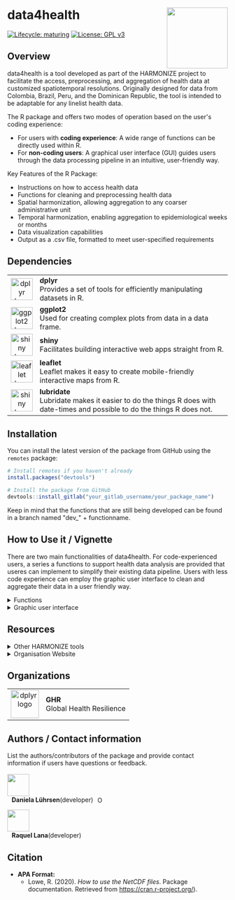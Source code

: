 # data4health <a href='https://www.harmonize-tools.org/'><img src='https://harmonize-tools.github.io/harmonize-logo.png' align="right" height="139" /></a>

<!-- badges: start -->
[![Lifecycle:
maturing](https://img.shields.io/badge/lifecycle-experimental-orange.svg)](https://lifecycle.r-lib.org/articles/stages.html#experimental)
[![License: GPL v3](https://img.shields.io/badge/License-GPLv3-blue.svg)](https://www.gnu.org/licenses/gpl-3.0)
<!---
[![GitHub
contributors](https://img.shields.io/github/contributors/harmonize-tools/data4health)](https://github.com/harmonize-tools/data4health/graphs/contributors)
![commits](https://badgen.net/github/commits/harmonize-tools/data4health/main)
-->
<!-- badges: end -->

## Overview
<p style="font-family: Arial, sans-serif; font-size: 14px;">

  data4health is a tool developed as part of the HARMONIZE project to facilitate the access, preprocessing, and aggregation of health data at customized spatiotemporal resolutions. Originally designed for data from Colombia, Brazil, Peru, and the Dominican Republic, the tool is intended to be adaptable for any linelist health data.

The R package and offers two modes of operation based on the user's coding experience:
<ul>
  <li> For users with <b>coding experience</b>: A wide range of functions can be directly used within R. </li>
  <li> For <b>non-coding users</b>: A graphical user interface (GUI) guides users through the data processing pipeline in an intuitive, user-friendly way. </li>
</ul>

Key Features of the R Package:

<ul>
  <li> Instructions on how to access health data </li>
  <li> Functions for cleaning and preprocessing health data </li>
  <li> Spatial harmonization, allowing aggregation to any coarser administrative unit </li>
  <li> Temporal harmonization, enabling aggregation to epidemiological weeks or months </li>
  <li> Data visualization capabilities</li>
  <li> Output as a .csv file, formatted to meet user-specified requirements</li>
</ul>

</p>


## Dependencies

<table>
  <tr>
    <td align="center">
      <a href="https://cran.r-project.org/web/packages/dplyr/index.html" target="_blank">
        <img src="https://tidyverse.tidyverse.org/logo.png" height="50" alt="dplyr logo">
      </a>
    </td>
    <td align="left">
      <strong>dplyr</strong><br>
      Provides a set of tools for efficiently manipulating datasets in R.<br>
    </td>
  </tr>
  <tr>
    <td align="center">
      <a href="https://cran.r-project.org/web/packages/ggplot2/index.html" target="_blank">
        <img src="https://imgs.search.brave.com/7xErK1yv_WwEZ-syGmCUbH4n1THQcF7ukwTLS42zAyM/rs:fit:860:0:0/g:ce/aHR0cHM6Ly9yLWdy/YXBoLWdhbGxlcnku/Y29tL2ltZy9vdGhl/ci9nZ3Bsb3QySGV4/LmpwZw" height="50" alt="ggplot2 logo">
      </a>
    </td>
    <td align="left">
      <strong>ggplot2</strong><br>
      Used for creating complex plots from data in a data frame.<br>
    </td>
  </tr>
  <tr>
    <td align="center">
      <a href="https://cran.r-project.org/web/packages/shiny/index.html" target="_blank">
        <img src="" height="50" alt="shiny logo">
      </a>
    </td>
    <td align="left">
      <strong>shiny</strong><br>
      Facilitates building interactive web apps straight from R.<br>
    </td>
  </tr>
  
  <tr>
    <td align="center">
      <a href="https://rstudio.github.io/leaflet/" target="_blank">
        <img src="https://filippomariaraeli.com/post/leaflet/summary/featured.png" height="50" alt="leaflet logo">
      </a>
    </td>
    <td align="left">
      <strong>leaflet</strong><br>
      Leaflet makes it easy to create mobile-friendly interactive maps from R. <br>
    </td>
  </tr>
  
  <tr>
    <td align="center">
      <a href="https://lubridate.tidyverse.org/" target="_blank">
        <img src="https://lubridate.tidyverse.org/logo.png" height="50" alt="shiny logo">
      </a>
    </td>
    <td align="left">
      <strong>lubridate</strong><br>
      Lubridate makes it easier to do the things R does with date-times and possible to do the things R does not.<br>
    </td>
  </tr>
</table>

<!-- If not yet installed, users can install dependencies with the following lines.
```r
packages <- c("dplyr", "DT", "foreign",  "ggplot2", "lubridate", "leaflet",
               "shinyWidgets", "shiny", "shinycssloaders",  "sf", "zoo", "read.dbc")
devtools::install_github("danicat/read.dbc")
install.packages(setdiff(packages, rownames(installed.packages())), repos = "http://cran.us.r-project.org")
``` -->


## Installation

You can install the latest version of the package from GitHub using the `remotes` package:

```R
# Install remotes if you haven't already
install.packages("devtools")

# Install the package from GitHub
devtools::install_gitlab("your_gitlab_username/your_package_name")
```
Keep in mind that the functions that are still being developed can be found in a branch named "dev_" + functionname.

## How to Use it / Vignette

There are two main functionalities of data4health. For code-experienced users, a series a functions to support health data analysis are provided that useres can implement to simplify their existing data pipeline. Users with less code experience can employ the graphic user interface to clean and aggregate their data in a user friendly way.

<details>
<summary>
 Functions
</summary>
  
#### Explore and clean

Since the cleaning process is different for each country, there are prepared scripts for each disease and each of the project countries. You can easily load these scripts, and then run it line by line, adjusting it whenever needed, with the function "data4health_loadscript". Just define what country and disease you would like to work on. If the function is run empty, it will give you the available countries and diseases.

```r
data4health_loadscript()
```

The above line will give you the follwoing error message:

```r
Error in data4health_loadscript() : Disease and country are missing. 
                Country must be one of the following: "Brazil","Colombia","Peru", "Domrep".
 
Disease must be one of the following: "malaria", "dengue".
```
Executing the line with the correct country name and disease will make your editor open a new file.
```r
data4health_loadscript(country = "brazil", disease = "malaria")
```
Save this file, And execute it line by line, learning and adjusting it if needed. Use the last line of the code to save the cleaned health data to a secure folder.

#### Clean

In most cases, data of different years is similar enough so that there is no need to ecplore it every single year and you can automate it using the data4health_clean function:

```r
data4health_clean(country = "peru", disease = "dengue",
                       input_file = "data/peru/datos_abiertos_vigilancia_dengue.csv",
                       output_file = "/shared/earth/GHR/daniela/harmonize_datapaper/clean_data_output/peru_dengue.csv",
                       cols_to_remove = c("diresa", "ubigeo", "localcod"),
                       missing_threshold = 20,
                       age_threshold = 120)
```

#### Filter


```r
 data <- data.frame(
   ID = c(1, 2, 3, 4, 5),
   Name = c("Alice", "Bob", "Charlie", "David", "Emily"),
   Age = c(25, 30, 22, 28, 35),
   Date = as.Date(c("2023-01-15", "2023-02-20", "2023-03-05", "2023-04-10", "2023-05-18")),
   City = c("New York", "London", "Paris", "Tokyo", "Sydney")
 )
 filtered_data <- data4health_filter(
   data,
   Age = list(over = 25),
   Date = list(between = c("2023-02-10", "2023-04-15")),
   City = list(exclude = c("London", "Tokyo"))
 ) 
```
#### Aggregating

To aggregate from linelist data to a an aggregated datframe, you can use the following function

```r
 data <- data.frame(
   space = c("A", "B", "B", "B"),
   day = c("2023-01-15", "2023-05-20", "2023-01-27", "2023-02-02"),
   month = c("2023-01-01", "2023-05-01", "2023-01-01", "2023-02-01"),
   month.name = c("jan", "may", "jan", "feb"),
   value1 = c(10, 15, 20, 25),
   value2 = c(5, 8, 12, 17),
   gender = c("Male", "Female", "Female", "Female")
 )

data4health_aggregate(df=data, time_col="day",space_col = "space", "gender")
data4health_aggregate(data, time_col = "time", space_col = "space", "gender")
data4health_aggregate(df=data, time_col="month.name",space_col="space", "gender")

```

#### Visualise
```r
plot_map()
```
</details>
<details>
<summary>
Graphic user interface
</summary>

#### Load GUI
Once data4health is loaded, the user interface can be loaded with the following command:

```r
library(data4health)
run_gui()
```
A browser window will automatically open, and the landing page will look like this:

<img src="img/landing_page.png" width="80%" alt="cleaning UI">

#### Clean

<img src="img/preprocess.png" width="80%" alt="cleaning UI">

#### Aggregate

<img src="img/agregate.png" width="80%" alt="cleaning UI">

#### Visualise

<img src="img/plot.png" width="80%" alt="cleaning UI">

</details>

## Resources

<details>
<summary>
Other HARMONIZE tools
</summary>

HARMONIZE collates existing multi-source climate, environmental, socio-economic and health data, as well as collects new longitudinal ground-truth data using drone technology and low-cost weather sensors. Each data source has its own digital toolkit to allow local researchers and users, to prepare, interrogate and eventually merge the data spatio-temporally, to understand the links between environmental change and infectious disease risk in their local context, and to build robust early warning and response systems in low-resource settings. the other toolkits are:
<ul>
  <li> [clim4health]("https://github.com/harmonize-tools/clim4health") </li>
  <li> [land4health](https://github.com/harmonize-tools/land4health) </li>
  <li> [drone4health](https://github.com/harmonize-tools/drone4health) </li>
  <li> [socio4health](https://github.com/harmonize-tools/socio4health) </li>
</ul>

</details>

<!---
<details>
<summary>
Package Website
</summary>

The [`example` website](https://cran.r-project.org/) package website includes a function reference, a model outline, and case studies using the package. The site mainly concerns the release version, but you can also find documentation for the latest development version.

</details>
-->
<details>
<summary>
Organisation Website
</summary>

[Harmonize](https://www.harmonize-tools.org/) is an international develop cost-effective and reproducible digital tools for stakeholders in hotspots affected by a changing climate in Latin America & the Caribbean (LAC), including cities, small islands, highlands, and the Amazon rainforest.

The HARMONIZE digital toolkits will allow local researchers and users, including national disease control programs, to link, interrogate and use multi-scale spatiotemporal data, to understand the links between environmental change and infectious disease risk in their local context, and to build robust early warning and response systems in low-resource settings.

The project consists of resources and [tools](https://harmonize-tools.github.io/) developed in conjunction with different teams from Brazil, Colombia, Dominican Republic, Peru and Spain.

</details>
  
## Organizations

<table>
  <tr>
    <td align="center">
      <a href="https://www.bsc.es/" target="_blank">
        <img src="https://imgs.search.brave.com/t_FUOTCQZmDh3ddbVSX1LgHYq4mzCxvVA8U_YHywMTc/rs:fit:500:0:0/g:ce/aHR0cHM6Ly9zb21t/YS5lcy93cC1jb250/ZW50L3VwbG9hZHMv/MjAyMi8wNC9CU0Mt/Ymx1ZS1zbWFsbC5q/cGc" height="64" alt="dplyr logo">
      </a>
    </td>
    <td align="left">
      <strong>GHR</strong><br>
      Global Health Resilience
    </td>
  </tr>
</table>


## Authors / Contact information

List the authors/contributors of the package and provide contact information if users have questions or feedback.
</br>
</br>
<a href="https://github.com/Daniela-L">
  <img src="https://avatars.githubusercontent.com/u/76750744?v=4" style="width: 50px; height: auto;" />
</a>
<span style="display: flex; align-items: center; margin-left: 10px;">
  <strong>Daniela Lührsen</strong> (developer)
  <a href="https://orcid.org/0009-0002-6340-5964" style="margin-left: 10px;">
    <img src="https://orcid.org/sites/default/files/images/orcid_16x16.png" alt="ORCID" style="width: 16px; height: 16px;" />
  </a>
</span>

<a href="https://github.com/drrachellowe">
  <img src="https://imgs.search.brave.com/5LHcD0fArBHiqOOzb1AlCj7YGRHVMHCZcK_kYao0aos/rs:fit:500:0:0:0/g:ce/aHR0cHM6Ly9jZG4t/aWNvbnMtcG5nLmZy/ZWVwaWsuY29tLzI1/Ni80NjYxLzQ2NjEz/MTgucG5nP3NlbXQ9/YWlzX2h5YnJpZA" style="width: 50px; height: auto;" />
</a>
<span style="display: flex; align-items: center; margin-left: 10px;">
  <strong>Raquel Lana</strong> (developer)
</span>

## Citation

- **APA Format:**
  - Lowe, R. (2020). *How to use the NetCDF files*. Package documentation. Retrieved from https://cran.r-project.org/).